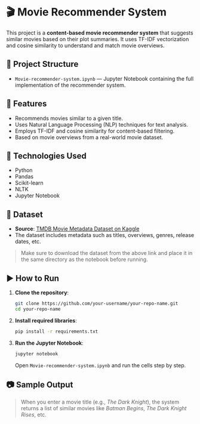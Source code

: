 
# 🎬 Movie Recommender System

This project is a **content-based movie recommender system** that suggests similar movies based on their plot summaries. It uses TF-IDF vectorization and cosine similarity to understand and match movie overviews.

## 📁 Project Structure

- `Movie-recommender-system.ipynb` — Jupyter Notebook containing the full implementation of the recommender system.

## 📌 Features

- Recommends movies similar to a given title.
- Uses Natural Language Processing (NLP) techniques for text analysis.
- Employs TF-IDF and cosine similarity for content-based filtering.
- Based on movie overviews from a real-world movie dataset.

## 🧠 Technologies Used

- Python
- Pandas
- Scikit-learn
- NLTK
- Jupyter Notebook

## 📂 Dataset

- **Source**: [TMDB Movie Metadata Dataset on Kaggle](https://www.kaggle.com/datasets/tmdb/tmdb-movie-metadata)
- The dataset includes metadata such as titles, overviews, genres, release dates, etc.

> Make sure to download the dataset from the above link and place it in the same directory as the notebook before running.

## ▶️ How to Run

1. **Clone the repository**:
   ```bash
   git clone https://github.com/your-username/your-repo-name.git
   cd your-repo-name

2. **Install required libraries**:

   ```bash
   pip install -r requirements.txt
   ```

3. **Run the Jupyter Notebook**:

   ```bash
   jupyter notebook
   ```

   Open `Movie-recommender-system.ipynb` and run the cells step by step.

## 📷 Sample Output

> When you enter a movie title (e.g., *The Dark Knight*), the system returns a list of similar movies like *Batman Begins*, *The Dark Knight Rises*, etc.

